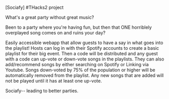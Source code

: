 [Sociafy]
#THacks2 project

What's a great party without great music? 

Been to a party where you're having fun, but then that ONE horriblely overplayed song comes on and ruins your day?

Easily accessible webapp that allow guests to have a say in what goes into the playlist!
Hosts can log in with their Spotify accounts to create a basic playlist for their big event. Then a code will be distributed and any guest with a code can up-vote or down-vote songs in the playlists. They can also add/recommend songs by either searching on Spotify or Linking via Youtube. Songs down-voted by 75% of the population or higher will be automatically removed from the playlist. Any new songs that are added will not be played until it has at least one up-vote.

Sociafy-- leading to better parties.
